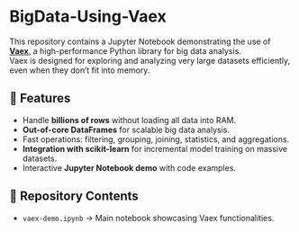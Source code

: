 # BigData-Using-Vaex

This repository contains a Jupyter Notebook demonstrating the use of **[Vaex](https://vaex.io/)**, a high-performance Python library for big data analysis.  
Vaex is designed for exploring and analyzing very large datasets efficiently, even when they don’t fit into memory.

## 📌 Features
- Handle **billions of rows** without loading all data into RAM.
- **Out-of-core DataFrames** for scalable big data analysis.
- Fast operations: filtering, grouping, joining, statistics, and aggregations.
- **Integration with scikit-learn** for incremental model training on massive datasets.
- Interactive **Jupyter Notebook demo** with code examples.

## 📂 Repository Contents
- `vaex-demo.ipynb` → Main notebook showcasing Vaex functionalities.
